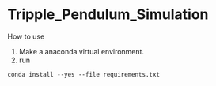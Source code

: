# Tripple_Pendulum_Simulation
How to use
1. Make a anaconda virtual environment.
2. run
```
conda install --yes --file requirements.txt
```
